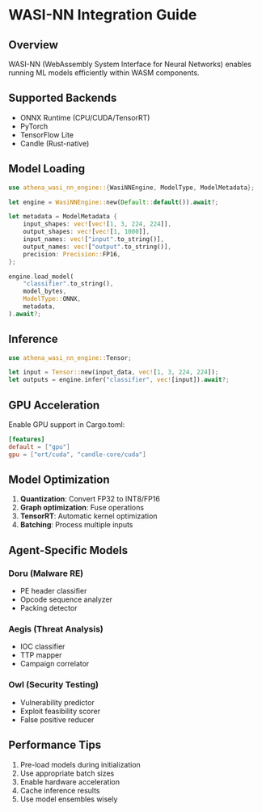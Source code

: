 # WASI-NN Integration Guide

## Overview

WASI-NN (WebAssembly System Interface for Neural Networks) enables running ML models efficiently within WASM components.

## Supported Backends

- ONNX Runtime (CPU/CUDA/TensorRT)
- PyTorch
- TensorFlow Lite
- Candle (Rust-native)

## Model Loading

```rust
use athena_wasi_nn_engine::{WasiNNEngine, ModelType, ModelMetadata};

let engine = WasiNNEngine::new(Default::default()).await?;

let metadata = ModelMetadata {
    input_shapes: vec![vec![1, 3, 224, 224]],
    output_shapes: vec![vec![1, 1000]],
    input_names: vec!["input".to_string()],
    output_names: vec!["output".to_string()],
    precision: Precision::FP16,
};

engine.load_model(
    "classifier".to_string(),
    model_bytes,
    ModelType::ONNX,
    metadata,
).await?;
```

## Inference

```rust
use athena_wasi_nn_engine::Tensor;

let input = Tensor::new(input_data, vec![1, 3, 224, 224]);
let outputs = engine.infer("classifier", vec![input]).await?;
```

## GPU Acceleration

Enable GPU support in Cargo.toml:

```toml
[features]
default = ["gpu"]
gpu = ["ort/cuda", "candle-core/cuda"]
```

## Model Optimization

1. **Quantization**: Convert FP32 to INT8/FP16
2. **Graph optimization**: Fuse operations
3. **TensorRT**: Automatic kernel optimization
4. **Batching**: Process multiple inputs

## Agent-Specific Models

### Doru (Malware RE)
- PE header classifier
- Opcode sequence analyzer
- Packing detector

### Aegis (Threat Analysis)
- IOC classifier
- TTP mapper
- Campaign correlator

### Owl (Security Testing)
- Vulnerability predictor
- Exploit feasibility scorer
- False positive reducer

## Performance Tips

1. Pre-load models during initialization
2. Use appropriate batch sizes
3. Enable hardware acceleration
4. Cache inference results
5. Use model ensembles wisely